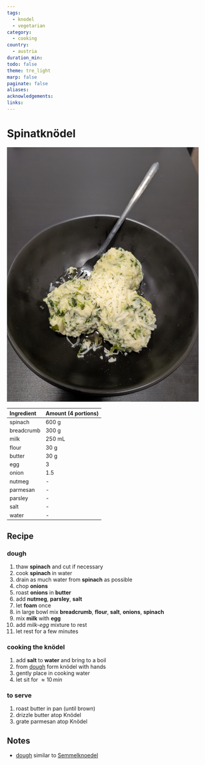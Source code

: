 ```yaml
---
tags:
  - knodel
  - vegetarian
category:
  - cooking
country:
  - austria
duration_min: 
todo: false
theme: tre_light
marp: false
paginate: false
aliases: 
acknowledgements: 
links:
---
```



# Spinatknödel

![300](../gfx/PXL_20250624_100955996.jpg)

|Ingredient|Amount (4 portions)|
| :- | :- |
|spinach|600 g|
|breadcrumb|300 g|
|milk|250 mL|
|flour|30 g|
|butter|30 g|
|egg|3|
|onion|1.5|
|nutmeg|-|
|parmesan|-|
|parsley|-|
|salt|-|
|water|-|

## Recipe


### dough
1. thaw **spinach** and cut if necessary
2. cook **spinach** in water
3. drain as much water from **spinach** as possible
4. chop **onions**
5. roast **onions** in **butter**
6. add **nutmeg**, **parsley**, **salt**
7. let **foam** once
8. in large bowl mix **breadcrumb**, **flour**, **salt**, **onions**, **spinach**
9. mix **milk** with **egg**
10. add *milk-egg* mixture to rest
11. let rest for a few minutes

### cooking the knödel
1. add **salt** to **water** and bring to a boil
2. from [dough](#dough) form knödel with hands
3. gently place in cooking water
4. let sit for $\approx10\,min$

### to serve
1. roast butter in pan (until brown)
2. drizzle butter atop Knödel
3. grate parmesan atop Knödel

## Notes
* [dough](#dough) similar to [Semmelknoedel](Semmelknoedel.md)